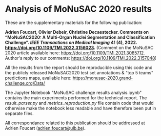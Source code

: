 # Analysis of MoNuSAC 2020 results

These are the supplementary materials for the following publication:

**Adrien Foucart, Olivier Debeir, Christine Decaestecker. 
Comments on “MoNuSAC2020: A Multi-Organ Nuclei Segmentation and Classification Challenge”. *IEEE Transactions on Medical Imaging* 41 (4), 2022. https://doi.org/10.1109/TMI.2022.3156023.** (Comment on the MoNuSAC 2020 article available here: https://doi.org/10.1109/TMI.2021.3085712. Author's reply to our comments: https://doi.org/10.1109/TMI.2022.3157048)

All the results from the report should be reproducible using this code and the publicly released MoNuSAC2020 test set annotations & "top 5 teams" predictions maps, available here: https://monusac-2020.grand-challenge.org/Data/

The Jupyter Notebook "MoNuSAC challenge results analysis.ipynb" contains the main experiments performed for the technical report. The *result_parser.py* and *metrics_reproduction.py* file contain code that would otherwise make the notebook less readable and have therefore been put in separate files.

All correspondance related to this publication should be addressed at Adrien Foucart (adrien.foucart@ulb.be).
